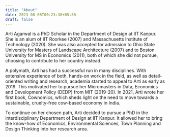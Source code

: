 ```yaml
---
title: "About"
date: 2023-08-08T00:23:38+05:30
draft: false
---
```

Arti Agarwal is a PhD Scholar in the Department of Design at IIT Kanpur. She is an alum of IIT Roorkee (2007) and Massachusetts Institute of Technology (2020). She was also accepted for admission to Ohio State University for Masters of Landscape Architecture (2007) and to Boston University for MS in Economics (2011), both of which she did not pursue, choosing to contribute to her country instead.

A polymath, Arti has had a successful run in many disciplines. With extensive experience of both, hands-on work in the field, as well as detail-oriented writing and research, academia started to appeal to Arti as early as 2019. This motivated her to pursue her Micromasters in Data, Economics and Development Policy (DEDP) from MIT (2019-20). In 2021, Arti wrote her first book, Cownomics, which sheds light on the need to move towards a sustainable, cruelty-free cow-based economy in India.


To continue on her chosen path, Arti decided to pursue a PhD in the interdisciplinary Department of Design at IIT Kanpur. It allowed her to bring the know-how of Economics, Environmental Sciences, Town Planning and Design Thinking into her research area.
